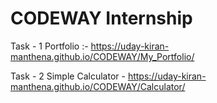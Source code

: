# CODEWAY Internship 
Task - 1 
Portfolio :- https://uday-kiran-manthena.github.io/CODEWAY/My_Portfolio/

Task - 2 
Simple Calculator - https://uday-kiran-manthena.github.io/CODEWAY/Calculator/
